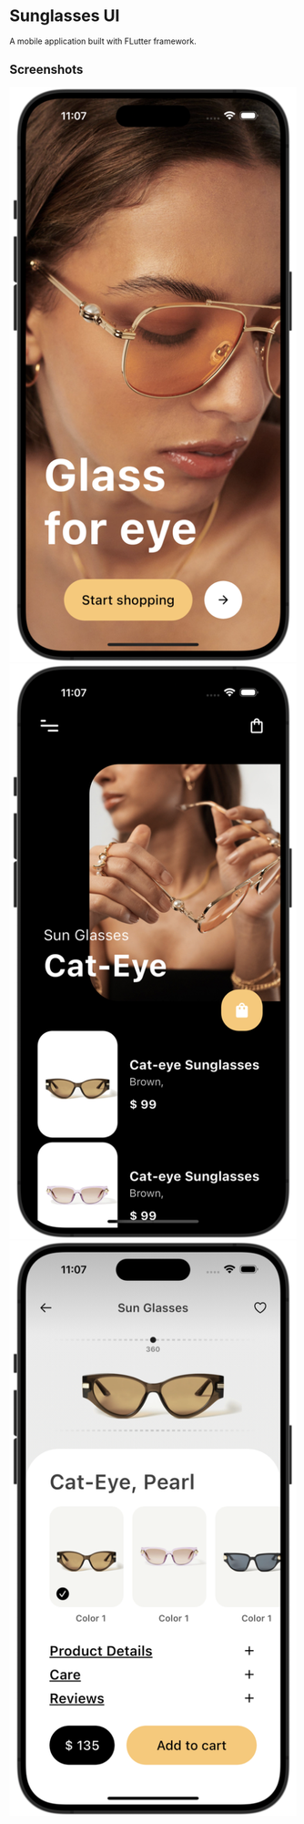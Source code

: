 # Sunglasses UI

A mobile application built with FLutter framework.


## Screenshots

![Screenshot 1](screenshots/1.png)
![Screenshot 2](screenshots/2.png)
![Screenshot 3](screenshots/3.png)



